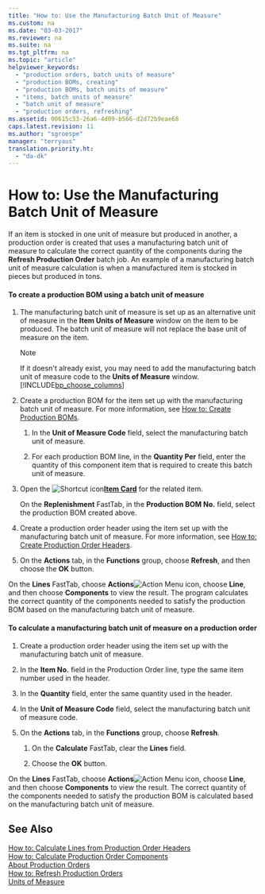 ```yaml
---
title: "How to: Use the Manufacturing Batch Unit of Measure"
ms.custom: na
ms.date: "03-03-2017"
ms.reviewer: na
ms.suite: na
ms.tgt_pltfrm: na
ms.topic: "article"
helpviewer_keywords: 
  - "production orders, batch units of measure"
  - "production BOMs, creating"
  - "production BOMs, batch units of measure"
  - "items, batch units of measure"
  - "batch unit of measure"
  - "production orders, refreshing"
ms.assetid: 00615c53-26a6-4d09-b566-d2d72b9eae68
caps.latest.revision: 11
ms.author: "sgroespe"
manager: "terryaus"
translation.priority.ht: 
  - "da-dk"
---
```

# How to: Use the Manufacturing Batch Unit of Measure
If an item is stocked in one unit of measure but produced in another, a production order is created that uses a manufacturing batch unit of measure to calculate the correct quantity of the components during the **Refresh Production Order** batch job. An example of a manufacturing batch unit of measure calculation is when a manufactured item is stocked in pieces but produced in tons.  
  
#### To create a production BOM using a batch unit of measure  
  
1.  The manufacturing batch unit of measure is set up as an alternative unit of measure in the **Item Units of Measure** window on the item to be produced. The batch unit of measure will not replace the base unit of measure on the item.  
  
    > [!NOTE]  
    >  If it doesn't already exist, you may need to add the manufacturing batch unit of measure code to the **Units of Measure** window. [!INCLUDE[bp_choose_columns](../DesignAndEngineering/includes/bp_choose_columns_md.md)]  
  
2.  Create a production BOM for the item set up with the manufacturing batch unit of measure. For more information, see [How to: Create Production BOMs](../DesignAndEngineering/how-to-create-production-boms.md).  
  
    1.  In the **Unit of Measure Code** field, select the manufacturing batch unit of measure.  
  
    2.  For each production BOM line, in the **Quantity Per** field, enter the quantity of this component item that is required to create this batch unit of measure.  
  
3.  Open the ![Shortcut icon](../BusinessFunctionality/OnlineMaps/media/shortcutcoldicon.gif "shortcutColdIcon")**[Item Card](DynamicsNAV:////runpage?Page=30)** for the related item.  
  
     On the **Replenishment** FastTab, in the **Production BOM No.** field, select the production BOM created above.  
  
4.  Create a production order header using the item set up with the manufacturing batch unit of measure. For more information, see [How to: Create Production Order Headers](../OperationsPlanning/how-to-create-production-order-headers.md).  
  
5.  On the **Actions** tab, in the **Functions** group, choose **Refresh**, and then choose  the **OK** button.  
  
 On the **Lines** FastTab, choose **Actions**![Action Menu icon](../DesignAndEngineering/media/actionmenuicon.png "actionMenuIcon"), choose **Line**, and then choose **Components** to view the result. The program calculates the correct quantity of the components needed to satisfy the production BOM based on the manufacturing batch unit of measure.  
  
#### To calculate a manufacturing batch unit of measure on a production order  
  
1.  Create a production order header using the item set up with the manufacturing batch unit of measure.  
  
2.  In the **Item No.** field in the Production Order line, type the same item number used in the header.  
  
3.  In the **Quantity** field, enter the same quantity used in the header.  
  
4.  In the **Unit of Measure Code** field, select the manufacturing batch unit of measure code.  
  
5.  On the **Actions** tab, in the **Functions** group, choose **Refresh**.  
  
    1.  On the **Calculate** FastTab, clear the **Lines** field.  
  
    2.  Choose the **OK** button.  
  
 On the **Lines** FastTab, choose **Actions**![Action Menu icon](../DesignAndEngineering/media/actionmenuicon.png "actionMenuIcon"), choose **Line**, and then choose **Components** to view the result. The correct quantity of the components needed to satisfy the production BOM is calculated based on the manufacturing batch unit of measure.  
  
## See Also  
 [How to: Calculate Lines from Production Order Headers](../OperationsPlanning/how-to-calculate-lines-from-production-order-headers.md)   
 [How to: Calculate Production Order Components](../OperationsPlanning/how-to-calculate-production-order-components.md)   
 [About Production Orders](../Production/about-production-orders.md)   
 [How to: Refresh Production Orders](../OperationsPlanning/how-to-refresh-production-orders.md)   
 [Units of Measure](../DesignAndEngineering/units-of-measure.md)